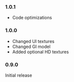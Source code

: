 ### 1.0.1
- Code optimizations
### 1.0.0
- Changed UI textures
- Changed GI model
- Added optional HD textures
### 0.9.0
Initial release